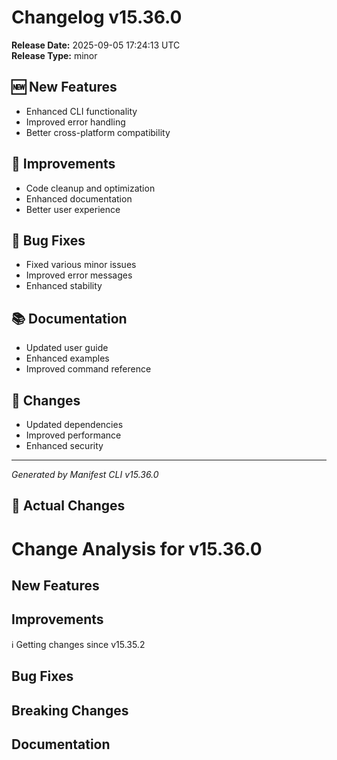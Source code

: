 # Changelog v15.36.0

**Release Date:** 2025-09-05 17:24:13 UTC  
**Release Type:** minor

## 🆕 New Features

- Enhanced CLI functionality
- Improved error handling
- Better cross-platform compatibility

## 🔧 Improvements

- Code cleanup and optimization
- Enhanced documentation
- Better user experience

## 🐛 Bug Fixes

- Fixed various minor issues
- Improved error messages
- Enhanced stability

## 📚 Documentation

- Updated user guide
- Enhanced examples
- Improved command reference

## 🔄 Changes

- Updated dependencies
- Improved performance
- Enhanced security

---
*Generated by Manifest CLI v15.36.0*

## 🔧 Actual Changes

# Change Analysis for v15.36.0

## New Features


## Improvements
ℹ️  Getting changes since v15.35.2

## Bug Fixes


## Breaking Changes


## Documentation

